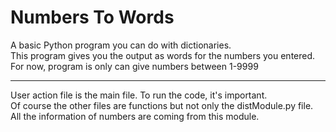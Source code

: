 # Numbers To Words
A basic Python program you can do with dictionaries.<br>
This program gives you the output as words for the numbers you entered.<br>
For now, program is only can give numbers between 1-9999
<br><hr>
  User action file is the main file. To run the code, it's important.<br>
    Of course the other files are functions but not only the distModule.py file. <br>
      All the information of numbers are coming from this module.
